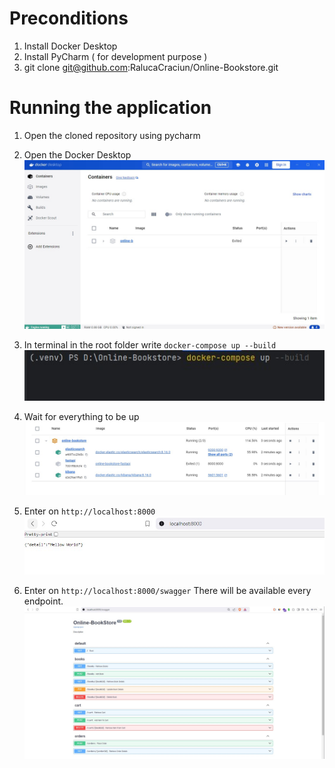# Preconditions
1. Install Docker Desktop
2. Install PyCharm ( for development purpose )
3. git clone git@github.com:RalucaCraciun/Online-Bookstore.git

# Running the application
1. Open the cloned repository using pycharm
2. Open the Docker Desktop
   ![Docker](images/Docker.jpg)

3. In terminal in the root folder write ```docker-compose up --build```
   ![Docker-compose](images/Docker-compose.jpg)

4. Wait for everything to be up
   ![Application](images/Application.jpg)

5. Enter on ```http://localhost:8000```
   ![LocalHost](images/Localhost.jpg)

6. Enter on ```http://localhost:8000/swagger```
   There will be available every endpoint.
   ![Swagger](images/Swagger.jpg)
